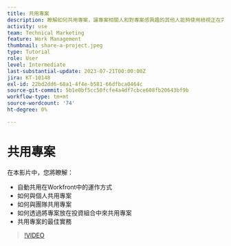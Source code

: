 ```yaml
---
title: 共用專案
description: 瞭解如何共用專案，讓專案相關人和對專案感興趣的其他人能夠使用檢視正在完成的工作 [!DNL  Workfront].
activity: use
team: Technical Marketing
feature: Work Management
thumbnail: share-a-project.jpeg
type: Tutorial
role: User
level: Intermediate
last-substantial-update: 2023-07-21T00:00:00Z
jira: KT-10148
exl-id: 22bd2dd6-68a1-4f4e-b581-66dfbca0464c
source-git-commit: 5b1e0bf5cc50fcfe4a4df7cbce608fb20643bf9b
workflow-type: tm+mt
source-wordcount: '74'
ht-degree: 0%

---
```


# 共用專案

在本影片中，您將瞭解：

* 自動共用在Workfront中的運作方式
* 如何與個人共用專案
* 如何與團隊共用專案
* 如何透過將專案放在投資組合中來共用專案
* 共用專案的最佳實務

>[!VIDEO](https://video.tv.adobe.com/v/3418904/?quality=12&learn=on)
